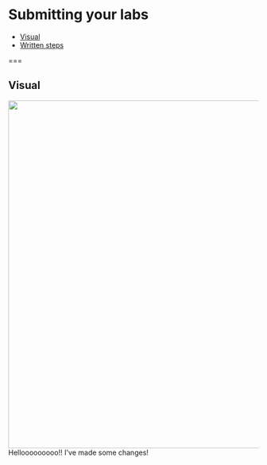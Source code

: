 # Submitting your labs

- [Visual](#Visual)
- [Written steps](#Written-steps)

===

## Visual
<img src="steps1-2.jpg" width="700px">
<br>
Hellooooooooo!! I've made some changes!